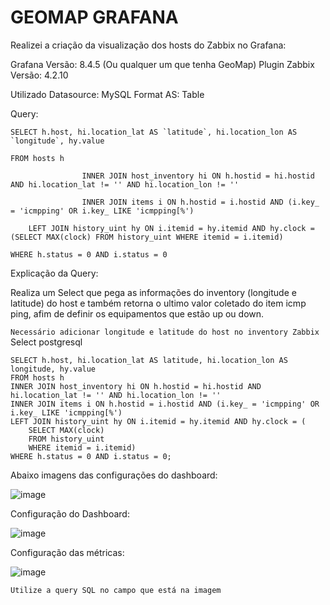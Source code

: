 # GEOMAP GRAFANA

Realizei a criação da visualização dos hosts do Zabbix no Grafana:

Grafana Versão: 8.4.5 (Ou qualquer um que tenha GeoMap)
Plugin Zabbix Versão: 4.2.10


Utilizado Datasource: MySQL
Format AS: Table

Query:

```
SELECT h.host, hi.location_lat AS `latitude`, hi.location_lon AS `longitude`, hy.value

FROM hosts h

                INNER JOIN host_inventory hi ON h.hostid = hi.hostid AND hi.location_lat != '' AND hi.location_lon != ''

                INNER JOIN items i ON h.hostid = i.hostid AND (i.key_ = 'icmpping' OR i.key_ LIKE 'icmpping[%')

    LEFT JOIN history_uint hy ON i.itemid = hy.itemid AND hy.clock = (SELECT MAX(clock) FROM history_uint WHERE itemid = i.itemid)

WHERE h.status = 0 AND i.status = 0
```

Explicação da Query:

Realiza um Select que pega as informações do inventory (longitude e latitude) do host e também retorna o ultimo valor coletado do item icmp ping, afim de definir os equipamentos que estão up ou down.

`
Necessário adicionar longitude e latitude do host no inventory Zabbix
`
Select postgresql
```
SELECT h.host, hi.location_lat AS latitude, hi.location_lon AS longitude, hy.value
FROM hosts h
INNER JOIN host_inventory hi ON h.hostid = hi.hostid AND hi.location_lat != '' AND hi.location_lon != ''
INNER JOIN items i ON h.hostid = i.hostid AND (i.key_ = 'icmpping' OR i.key_ LIKE 'icmpping[%')
LEFT JOIN history_uint hy ON i.itemid = hy.itemid AND hy.clock = (
    SELECT MAX(clock)
    FROM history_uint
    WHERE itemid = i.itemid)
WHERE h.status = 0 AND i.status = 0;
```

Abaixo imagens das configurações do dashboard:



![image](https://github.com/DennisNgrox/GeoMap_Grafana/assets/81188924/c2bf1ab7-62b2-4c00-8bd1-8c00d00bd649)


Configuração do Dashboard:

![image](https://github.com/DennisNgrox/GeoMap_Grafana/assets/81188924/153b986c-f81b-4db9-9ca6-ee6b2db8596e)

Configuração das métricas:

![image](https://github.com/DennisNgrox/GeoMap_Grafana/assets/81188924/d99ff9c6-2582-497d-8b4f-d9206c0e5bef)

`Utilize a query SQL no campo que está na imagem`

